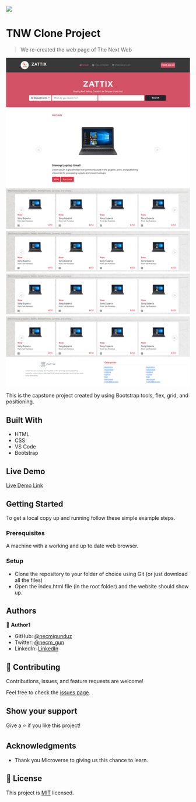 ![](https://img.shields.io/badge/Microverse-blueviolet)

# TNW Clone Project

> We re-created the web page of The Next Web 

![screenshot](/images/screencapture.png)

This is the capstone project created by using Bootstrap tools, flex, grid, and positioning.
## Built With

- HTML
- CSS
- VS Code 
- Bootstrap

## Live Demo

[Live Demo Link](https://necmigunduz.github.io/html-css-capstone/)


## Getting Started

To get a local copy up and running follow these simple example steps.

### Prerequisites

A machine with a working and up to date web browser.

### Setup

- Clone the repository to your folder of choice using Git (or just download all the files)
- Open the index.html file (in the root folder) and the website should show up.

## Authors

👤 **Author1**

- GitHub: [@necmigunduz](https://github.com/necmigunduz)
- Twitter: [@necm_gun](https://twitter.com/necm_gun)
- LinkedIn: [LinkedIn](https://www.linkedin.com/in/necmigunduz/)

## 🤝 Contributing

Contributions, issues, and feature requests are welcome!

Feel free to check the [issues page](issues/).

## Show your support

Give a ⭐️ if you like this project!

## Acknowledgments

- Thank you Microverse to giving us this chance to learn.

## 📝 License

This project is [MIT](https://opensource.org/licenses/MIT) licensed.
